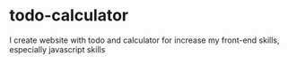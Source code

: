# todo-calculator
I create website with todo and calculator for increase my front-end skills, especially javascript skills
